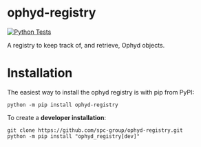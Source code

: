 # ophyd-registry

[![Python Tests](https://github.com/spc-group/ophyd-registry/actions/workflows/ci.yml/badge.svg)](https://github.com/spc-group/ophyd-registry/actions/workflows/ci.yml)

A registry to keep track of, and retrieve, Ophyd objects.

Installation
============

The easiest way to install the ophyd registry is with pip from PyPI:

    python -m pip install ophyd-registry

To create a **developer installation**:

    git clone https://github.com/spc-group/ophyd-registry.git
    python -m pip install "ophyd_registry[dev]"

